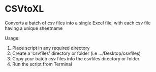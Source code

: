 # CSVtoXL
Converts a batch of csv files into a single Excel file, with each csv file having a unique sheetname

Usage:
1. Place script in any required directory
2. Create a 'csvfiles' directory or folder (i.e .../Desktop/csvfiles)
3. Copy your batch csv files into the csvfiles directory or folder
4. Run the script from Terminal


